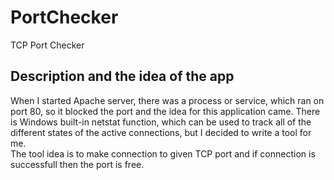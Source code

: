 # PortChecker
TCP Port Checker


## Description and the idea of the app
When I started Apache server, there was a process or service, which ran on port 80, so it blocked the port and the idea for this application came.
There is Windows built-in netstat function, which can be used to track all of the different states of the active connections, but I decided to write a tool for me.  
The tool idea is to make connection to given TCP port and if connection is successfull then the port is free.

